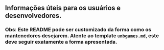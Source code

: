 ## Informações úteis para os usuários e desenvolvedores.
### Obs: Este README pode ser customizado da forma como os mantenedores desejarem. Atente ao template ```unbgames.md```, este deve seguir exatamente a forma apresentada.
